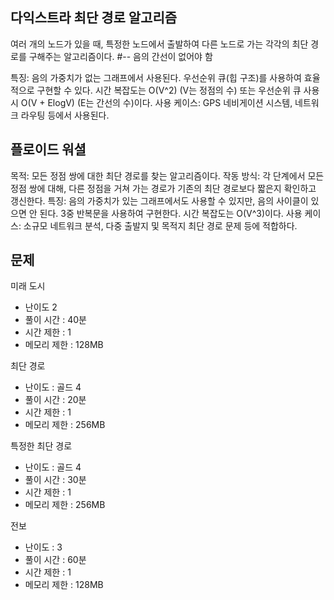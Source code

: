 ## 다익스트라 최단 경로 알고리즘
여러 개의 노드가 있을 때, 특정한 노드에서 출발하여 다른 노드로 가는 각각의 최단 경로를 구해주는 알고리즘이다.
#-- 음의 간선이 없어야 함

특징:
음의 가중치가 없는 그래프에서 사용된다.
우선순위 큐(힙 구조)를 사용하여 효율적으로 구현할 수 있다.
시간 복잡도는 O(V^2) (V는 정점의 수) 또는 우선순위 큐 사용 시 O(V + ElogV) (E는 간선의 수)이다.
사용 케이스: GPS 네비게이션 시스템, 네트워크 라우팅 등에서 사용된다.

## 플로이드 워셜

목적: 모든 정점 쌍에 대한 최단 경로를 찾는 알고리즘이다.
작동 방식: 각 단계에서 모든 정점 쌍에 대해, 다른 정점을 거쳐 가는 경로가 기존의 최단 경로보다 짧은지 확인하고 갱신한다.
특징:
음의 가중치가 있는 그래프에서도 사용할 수 있지만, 음의 사이클이 있으면 안 된다.
3중 반복문을 사용하여 구현한다.
시간 복잡도는 O(V^3)이다.
사용 케이스: 소규모 네트워크 분석, 다중 출발지 및 목적지 최단 경로 문제 등에 적합하다.

## 문제 

미래 도시
- 난이도 2
- 풀이 시간 : 40분
- 시간 제한 : 1
- 메모리 제한 : 128MB

최단 경로
- 난이도 : 골드 4
- 풀이 시간 : 20분
- 시간 제한 : 1
- 메모리 제한 : 256MB

특정한 최단 경로
- 난이도 : 골드 4
- 풀이 시간 : 30분
- 시간 제한 : 1
- 메모리 제한 : 256MB

전보
- 난이도 : 3
- 풀이 시간 : 60분
- 시간 제한 : 1
- 메모리 제한 : 128MB